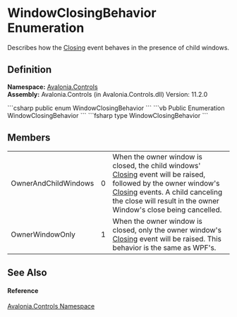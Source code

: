 # WindowClosingBehavior Enumeration


Describes how the <a href="E_Avalonia_Controls_Window_Closing">Closing</a> event behaves in the presence of child windows.



## Definition
**Namespace:** <a href="N_Avalonia_Controls">Avalonia.Controls</a>  
**Assembly:** Avalonia.Controls (in Avalonia.Controls.dll) Version: 11.2.0

<Tabs groupId="api-code-preview">
<TabItem value="csharp" label="C#">
```csharp
public enum WindowClosingBehavior
```
</TabItem>
<TabItem value="vb" label="VB">
```vb
Public Enumeration WindowClosingBehavior
```
</TabItem>
<TabItem value="fsharp" label="F#">
```fsharp
type WindowClosingBehavior
```
</TabItem>
</Tabs>



## Members
<table>
<tr>
<td>OwnerAndChildWindows</td>
<td>0</td>
<td>When the owner window is closed, the child windows' <a href="E_Avalonia_Controls_Window_Closing">Closing</a> event will be raised, followed by the owner window's <a href="E_Avalonia_Controls_Window_Closing">Closing</a> events. A child canceling the close will result in the owner Window's close being cancelled.</td>
</tr>
<tr>
<td>OwnerWindowOnly</td>
<td>1</td>
<td>When the owner window is closed, only the owner window's <a href="E_Avalonia_Controls_Window_Closing">Closing</a> event will be raised. This behavior is the same as WPF's.</td>
</tr>
</table>

## See Also


#### Reference
<a href="N_Avalonia_Controls">Avalonia.Controls Namespace</a>  

